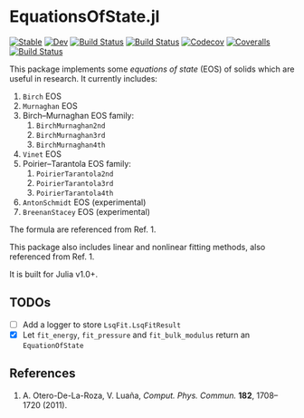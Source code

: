 # EquationsOfState.jl

[![Stable](https://img.shields.io/badge/docs-stable-blue.svg)](https://singularitti.github.io/EquationsOfState.jl/stable)
[![Dev](https://img.shields.io/badge/docs-dev-blue.svg)](https://singularitti.github.io/EquationsOfState.jl/dev)
[![Build Status](https://travis-ci.com/singularitti/EquationsOfState.jl.svg?branch=master)](https://travis-ci.com/singularitti/EquationsOfState.jl)
[![Build Status](https://ci.appveyor.com/api/projects/status/github/singularitti/EquationsOfState.jl?svg=true)](https://ci.appveyor.com/project/singularitti/EquationsOfState-jl)
[![Codecov](https://codecov.io/gh/singularitti/EquationsOfState.jl/branch/master/graph/badge.svg)](https://codecov.io/gh/singularitti/EquationsOfState.jl)
[![Coveralls](https://coveralls.io/repos/github/singularitti/EquationsOfState.jl/badge.svg?branch=master)](https://coveralls.io/github/singularitti/EquationsOfState.jl?branch=master)
[![Build Status](https://api.cirrus-ci.com/github/singularitti/EquationsOfState.jl.svg)](https://cirrus-ci.com/github/singularitti/EquationsOfState.jl)

This package implements some _equations of state_ (EOS) of solids which are useful in research. It currently includes:

1. `Birch` EOS
2. `Murnaghan` EOS
3. Birch–Murnaghan EOS family:
    1. `BirchMurnaghan2nd`
    2. `BirchMurnaghan3rd`
    3. `BirchMurnaghan4th`
4. `Vinet` EOS
5. Poirier–Tarantola EOS family:
    1. `PoirierTarantola2nd`
    2. `PoirierTarantola3rd`
    3. `PoirierTarantola4th`
6. `AntonSchmidt` EOS (experimental)
7. `BreenanStacey` EOS (experimental)

The formula are referenced from Ref. 1.

This package also includes linear and nonlinear fitting methods, also referenced from Ref. 1.

It is built for Julia v1.0+.

## TODOs

- [ ] Add a logger to store `LsqFit.LsqFitResult`
- [x] Let `fit_energy`, `fit_pressure` and `fit_bulk_modulus` return an `EquationOfState`

## References

1. A. Otero-De-La-Roza, V. Luaña, *Comput. Phys. Commun.* **182**, 1708–1720 (2011).
